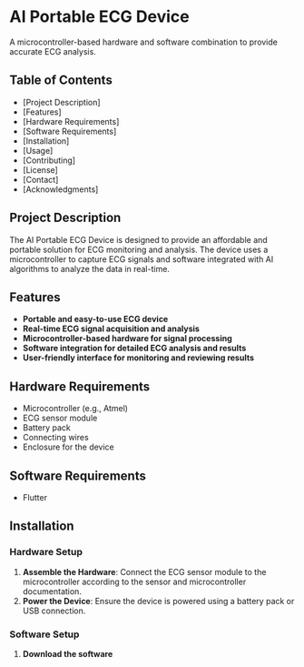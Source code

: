 # AI Portable ECG Device

A microcontroller-based hardware and software combination to provide accurate ECG analysis.

## Table of Contents

- [Project Description]
- [Features]
- [Hardware Requirements]
- [Software Requirements]
- [Installation]
- [Usage]
- [Contributing]
- [License]
- [Contact]
- [Acknowledgments]

## Project Description

The AI Portable ECG Device is designed to provide an affordable and portable solution for ECG monitoring and analysis. The device uses a microcontroller to capture ECG signals and software integrated with AI algorithms to analyze the data in real-time.

## Features

- **Portable and easy-to-use ECG device**
- **Real-time ECG signal acquisition and analysis**
- **Microcontroller-based hardware for signal processing**
- **Software integration for detailed ECG analysis and results**
- **User-friendly interface for monitoring and reviewing results**

## Hardware Requirements

- Microcontroller (e.g., Atmel)
- ECG sensor module
- Battery pack
- Connecting wires
- Enclosure for the device

## Software Requirements

- Flutter

## Installation

### Hardware Setup

1. **Assemble the Hardware**: Connect the ECG sensor module to the microcontroller according to the sensor and microcontroller documentation.
2. **Power the Device**: Ensure the device is powered using a battery pack or USB connection.

### Software Setup

1. **Download the software**

